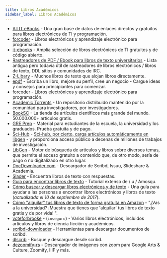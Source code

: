 ```yaml
---
title: Libros Académicos
sidebar_label: Libros Académicos
---
```



- [All IT eBooks](http://www.allitebooks.com/) - Una gran base de datos de enlaces directos y gratuitos para libros electrónicos de TI y programación.
- [forcoder](https://forcoder.su/) - Libros electrónicos y aprendizaje electrónico para programación.
- [it-ebooks](http://it-ebooks.info) - Amplia selección de libros electrónicos de TI gratuitos y de código abierto.
- [Rastreadores de PDF / Ebook para libros de texto universitarios](https://www.removeddit.com/r/trackers/comments/hrgmv/tracker_with_pdfsebooks_of_college_textbooks/c1xrq44/) - Lista antigua pero todavía útil de rastreadores de libros electrónicos / libros de texto, DDL sitios y comunidades de IRC.
- [Z-Libary](https://b-ok.cc/) - Muchos libros de texto que alojan libros directamente.
- [epdf](https://epdf.pub/) - Escriba un libro, mejore su perfil, cree un negocio - Cargue ideas y consejos para principiantes para comenzar.
- [forcoder](https://forcoder.su/) - Libros electrónicos y aprendizaje electrónico para programación.
- [Academic Torrents](http://academictorrents.com/) - Un repositorio distribuido mantenido por la comunidad para investigadores, por investigadores.
- [BookSC](http://booksc.org/) - La tienda de artículos científicos más grande del mundo. 50.000.000+ artículos gratis.
- [GRE Prep](https://www.chegg.com/test-prep/gre) - Material para estudiantes de la escuela, la universidad y los graduados. Prueba gratuita y de pago.
- [Sci-Hub](https://sci-hub.ee/) - [Sci-hub, por cierto, carga artículos automáticamente en libgen](https://engineuring.wordpress.com/2017/07/02/some-facts-on-sci-hub-that-wikipedia-gets-wrong/) - y proporciona acceso público a decenas de millones de trabajos de investigación.
- [LibGen](https://libgen.is/) - Motor de búsqueda de artículos y libros sobre diversos temas, que permite el acceso gratuito a contenido que, de otro modo, sería de pago o no digitalizado en otro lugar.
- [DocDownloader.com](https://docdownloader.com/) - Descargador de Scribd, Issuu, Slideshare & Academia.
- [Slader](https://www.slader.com/) - Encuentra libros de texto con respuestas.
- [Guía para encontrar libros de texto](https://www.removeddit.com/r/Piracy/comments/3i9y7n/guide_for_finding_textbooks/) - Tutorial extenso de / u / Amosqu.
- [Cómo buscar y descargar libros electrónicos y de texto](https://opentrackers.org/downloading-ebooks-textbooks/) - Una guía para ayudar a las personas a encontrar libros electrónicos y libros de texto (_actualizada el 10 de septiembre de 2017_).
- [Cómo "alquilar" tus libros de texto de forma gratuita en Amazon](https://www.removeddit.com/r/Piracy/comments/3ma9qe/guide_how_to_rent_your_textbooks_for_free_from/) - "¿Vas a la universidad? ¡Muestra que tienes que 'alquilar' tus libros de texto gratis y de por vida! ".
- [voteforbrooke](http://voteforbrooke.com) - (`inseguro`) - Varios libros electrónicos, incluidos artículos y libros de ciencia ficción y académicos.
- [scribd-downloader](https://github.com/Phoenix124/scribd-downloader) - Herramientas para descargar documentos de scribd.
- [dlscrib](https://dlscrib.com/) - Busque y descargue desde scribd.
- [dezoomify-rs](https://lovasoa.github.io/dezoomify-rs/) - Descargador de imágenes con zoom para Google Arts & Culture, Zoomify, IIIF y más.
